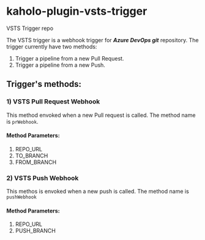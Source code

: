 # kaholo-plugin-vsts-trigger
VSTS Trigger repo

The VSTS trigger is a webhook trigger for ***Azure DevOps git*** repository. 
The trigger currently have two methods:
1) Trigger a pipeline from a new Pull Request.
2) Trigger a pipeline from a new Push.

## Trigger's methods:

### 1) VSTS Pull Request Webhook
This method envoked when a new Pull request is called. The method name is `prWebhook`.

#### Method Parameters:
1) REPO_URL
2) TO_BRANCH
3) FROM_BRANCH

### 2) VSTS Push Webhook
This methos is envoked when a new push is called. The method name is `pushWebhook`

#### Method Parameters:
1) REPO_URL
2) PUSH_BRANCH

